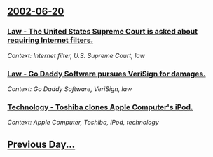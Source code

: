 ## [2002-06-20](/news/2002/06/20/index.md)

### [ Law - The United States Supreme Court is asked about requiring Internet filters.](/news/2002/06/20/law-the-united-states-supreme-court-is-asked-about-requiring-internet-filters.md)
_Context: Internet filter, U.S. Supreme Court, law_

### [ Law - Go Daddy Software pursues VeriSign for damages.](/news/2002/06/20/law-go-daddy-software-pursues-verisign-for-damages.md)
_Context: Go Daddy Software, VeriSign, law_

### [ Technology - Toshiba clones Apple Computer's iPod.](/news/2002/06/20/technology-toshiba-clones-apple-computer-s-ipod.md)
_Context: Apple Computer, Toshiba, iPod, technology_

## [Previous Day...](/news/2002/06/19/index.md)

